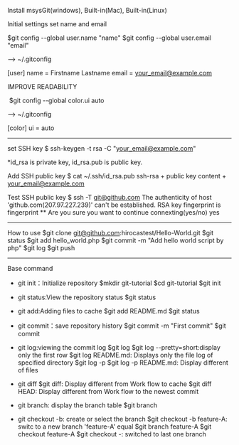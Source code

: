 Install msysGit(windows), Built-in(Mac), Built-in(Linux)

Initial settings
set name and email

  $git config --global user.name "name"
  $git config --global user.email "email"

--> ~/.gitconfig

[user]
  name = Firstname Lastname
  email = your_email@example.com

IMPROVE READABILITY

  $git config --global color.ui auto
  
--> ~/.gitconfig

[color]
  ui = auto
  
---------------------------
set SSH key
$ ssh-keygen -t rsa -C "your_email@example.com"

*id_rsa is private key, id_rsa.pub is public key.

Add SSH public key
$ cat ~/.ssh/id_rsa.pub
ssh-rsa + public key content + your_email@example.com

Test SSH public key
$ ssh -T git@github.com
The authenticity of host 'github.com(207.97.227.239)' can't be established.
RSA key fingerprint is fingerprint **
Are you sure you want to continue connexting(yes/no) yes

-----------------------------
How to use
$git clone git@github.com:hirocastest/Hello-World.git
$git status
$git add hello_world.php
$git commit -m "Add hello world script by php"
$git log
$git push

----------------------------
Base command
* git init：Initialize repository
$mkdir git-tutorial
$cd git-tutorial
$git init


* git status:View the repository status
$git status

* git add:Adding files to cache
$git add README.md
$git status

* git commit：save repository history
$git commit -m "First commit"
$git commit

* git log:viewing the commit log
$git log
$git log --pretty=short:display only the first row
$git log README.md: Displays only the file log of specified directory
$git log -p
$git log -p README.md: Display different of files

* git diff
$git diff: Display different from Work flow to cache
$git diff HEAD: Display different from Work flow to the newest commit

* git branch: display the branch table
$git branch

* git checkout -b: create or select the branch
$git checkout -b feature-A: switc to a new branch 'feature-A' equal $git branch feature-A $git checkout feature-A
$git checkout -: switched to last one branch




